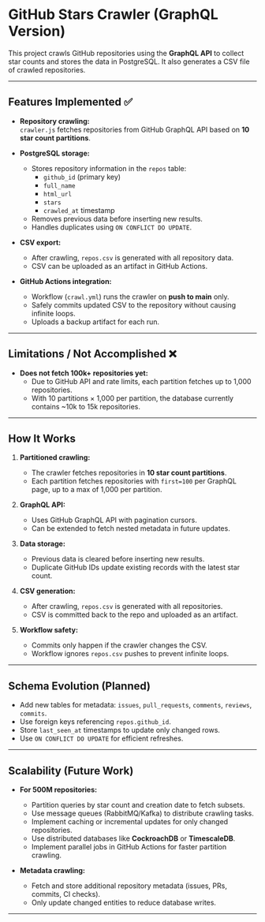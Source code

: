 
# GitHub Stars Crawler (GraphQL Version)

This project crawls GitHub repositories using the **GraphQL API** to collect star counts and stores the data in PostgreSQL. It also generates a CSV file of crawled repositories.

---

## Features Implemented ✅

- **Repository crawling:**  
  `crawler.js` fetches repositories from GitHub GraphQL API based on **10 star count partitions**.

- **PostgreSQL storage:**  
  - Stores repository information in the `repos` table:
    - `github_id` (primary key)  
    - `full_name`  
    - `html_url`  
    - `stars`  
    - `crawled_at` timestamp  
  - Removes previous data before inserting new results.  
  - Handles duplicates using `ON CONFLICT DO UPDATE`.

- **CSV export:**  
  - After crawling, `repos.csv` is generated with all repository data.  
  - CSV can be uploaded as an artifact in GitHub Actions.

- **GitHub Actions integration:**  
  - Workflow (`crawl.yml`) runs the crawler on **push to main** only.  
  - Safely commits updated CSV to the repository without causing infinite loops.  
  - Uploads a backup artifact for each run.

---

## Limitations / Not Accomplished ❌

- **Does not fetch 100k+ repositories yet:**  
  - Due to GitHub API and rate limits, each partition fetches up to 1,000 repositories.  
  - With 10 partitions × 1,000 per partition, the database currently contains ~10k to 15k repositories.  

---

## How It Works

1. **Partitioned crawling:**  
   - The crawler fetches repositories in **10 star count partitions**.  
   - Each partition fetches repositories with `first=100` per GraphQL page, up to a max of 1,000 per partition.

2. **GraphQL API:**  
   - Uses GitHub GraphQL API with pagination cursors.  
   - Can be extended to fetch nested metadata in future updates.

3. **Data storage:**  
   - Previous data is cleared before inserting new results.  
   - Duplicate GitHub IDs update existing records with the latest star count.

4. **CSV generation:**  
   - After crawling, `repos.csv` is generated with all repositories.  
   - CSV is committed back to the repo and uploaded as an artifact.

5. **Workflow safety:**  
   - Commits only happen if the crawler changes the CSV.  
   - Workflow ignores `repos.csv` pushes to prevent infinite loops.

---

## Schema Evolution (Planned)

- Add new tables for metadata: `issues`, `pull_requests`, `comments`, `reviews`, `commits`.  
- Use foreign keys referencing `repos.github_id`.  
- Store `last_seen_at` timestamps to update only changed rows.  
- Use `ON CONFLICT DO UPDATE` for efficient refreshes.

---

## Scalability (Future Work)

- **For 500M repositories:**  
  - Partition queries by star count and creation date to fetch subsets.  
  - Use message queues (RabbitMQ/Kafka) to distribute crawling tasks.  
  - Implement caching or incremental updates for only changed repositories.  
  - Use distributed databases like **CockroachDB** or **TimescaleDB**.  
  - Implement parallel jobs in GitHub Actions for faster partition crawling.  

- **Metadata crawling:**  
  - Fetch and store additional repository metadata (issues, PRs, commits, CI checks).  
  - Only update changed entities to reduce database writes.

---

